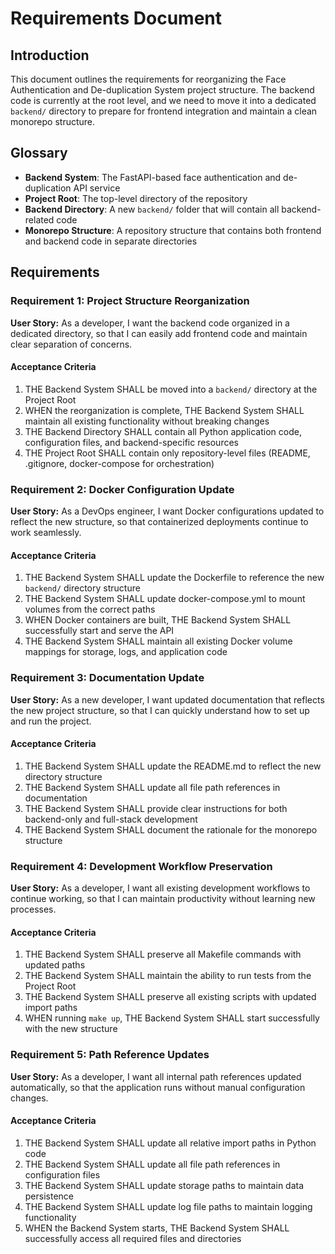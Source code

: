 # Requirements Document

## Introduction

This document outlines the requirements for reorganizing the Face Authentication and De-duplication System project structure. The backend code is currently at the root level, and we need to move it into a dedicated `backend/` directory to prepare for frontend integration and maintain a clean monorepo structure.

## Glossary

- **Backend System**: The FastAPI-based face authentication and de-duplication API service
- **Project Root**: The top-level directory of the repository
- **Backend Directory**: A new `backend/` folder that will contain all backend-related code
- **Monorepo Structure**: A repository structure that contains both frontend and backend code in separate directories

## Requirements

### Requirement 1: Project Structure Reorganization

**User Story:** As a developer, I want the backend code organized in a dedicated directory, so that I can easily add frontend code and maintain clear separation of concerns.

#### Acceptance Criteria

1. THE Backend System SHALL be moved into a `backend/` directory at the Project Root
2. WHEN the reorganization is complete, THE Backend System SHALL maintain all existing functionality without breaking changes
3. THE Backend Directory SHALL contain all Python application code, configuration files, and backend-specific resources
4. THE Project Root SHALL contain only repository-level files (README, .gitignore, docker-compose for orchestration)

### Requirement 2: Docker Configuration Update

**User Story:** As a DevOps engineer, I want Docker configurations updated to reflect the new structure, so that containerized deployments continue to work seamlessly.

#### Acceptance Criteria

1. THE Backend System SHALL update the Dockerfile to reference the new `backend/` directory structure
2. THE Backend System SHALL update docker-compose.yml to mount volumes from the correct paths
3. WHEN Docker containers are built, THE Backend System SHALL successfully start and serve the API
4. THE Backend System SHALL maintain all existing Docker volume mappings for storage, logs, and application code

### Requirement 3: Documentation Update

**User Story:** As a new developer, I want updated documentation that reflects the new project structure, so that I can quickly understand how to set up and run the project.

#### Acceptance Criteria

1. THE Backend System SHALL update the README.md to reflect the new directory structure
2. THE Backend System SHALL update all file path references in documentation
3. THE Backend System SHALL provide clear instructions for both backend-only and full-stack development
4. THE Backend System SHALL document the rationale for the monorepo structure

### Requirement 4: Development Workflow Preservation

**User Story:** As a developer, I want all existing development workflows to continue working, so that I can maintain productivity without learning new processes.

#### Acceptance Criteria

1. THE Backend System SHALL preserve all Makefile commands with updated paths
2. THE Backend System SHALL maintain the ability to run tests from the Project Root
3. THE Backend System SHALL preserve all existing scripts with updated import paths
4. WHEN running `make up`, THE Backend System SHALL start successfully with the new structure

### Requirement 5: Path Reference Updates

**User Story:** As a developer, I want all internal path references updated automatically, so that the application runs without manual configuration changes.

#### Acceptance Criteria

1. THE Backend System SHALL update all relative import paths in Python code
2. THE Backend System SHALL update all file path references in configuration files
3. THE Backend System SHALL update storage paths to maintain data persistence
4. THE Backend System SHALL update log file paths to maintain logging functionality
5. WHEN the Backend System starts, THE Backend System SHALL successfully access all required files and directories
